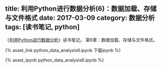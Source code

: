title: 利用Python进行数据分析(6)：数据加载、存储与文件格式
date: 2017-03-09
category: 数据分析
tags: [读书笔记, python]
---

《[利用Python进行数据分析](https://book.douban.com/subject/25779298/)》读书笔记。
 第6章：数据加载、存储与文件格式。


<!-- more -->

{% asset_link python_data_analysis6.ipynb 下载ipynb %}

{% asset_ipynb python_data_analysis6.ipynb %}